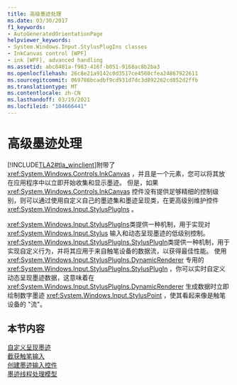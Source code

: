 ```yaml
---
title: 高级墨迹处理
ms.date: 03/30/2017
f1_keywords:
- AutoGeneratedOrientationPage
helpviewer_keywords:
- System.Windows.Input.StylusPlugIns classes
- InkCanvas control [WPF]
- ink [WPF], advanced handling
ms.assetid: abc8481a-f983-416f-b051-9168ac8b2ba3
ms.openlocfilehash: 26c8e21a9142c0d3517ce4560cfea24867922611
ms.sourcegitcommit: 069786bcadbf9cd931d7dc3d892262cd852d2ffb
ms.translationtype: MT
ms.contentlocale: zh-CN
ms.lasthandoff: 03/19/2021
ms.locfileid: "104666441"
---
```

# <a name="advanced-ink-handling"></a>高级墨迹处理
[!INCLUDE[TLA2#tla_winclient](../../../includes/tla2sharptla-winclient-md.md)]附带了 <xref:System.Windows.Controls.InkCanvas> ，并且是一个元素，您可以将其放在应用程序中以立即开始收集和显示墨迹。 但是，如果 <xref:System.Windows.Controls.InkCanvas> 控件没有提供足够精细的控制级别，则可以通过使用自定义自己的墨迹集和墨迹呈现类，在更高级别维护控件 <xref:System.Windows.Input.StylusPlugIns> 。  
  
 <xref:System.Windows.Input.StylusPlugIns>类提供一种机制，用于实现对 <xref:System.Windows.Input.Stylus> 输入和动态呈现墨迹的低级别控制。 <xref:System.Windows.Input.StylusPlugIns.StylusPlugIn>类提供一种机制，用于实现自定义行为，并将其应用于来自触笔设备的数据流，以获得最佳性能。 使用 <xref:System.Windows.Input.StylusPlugIns.DynamicRenderer> 专用的 <xref:System.Windows.Input.StylusPlugIns.StylusPlugIn> ，你可以实时自定义动态呈现墨迹数据，这意味着在 <xref:System.Windows.Input.StylusPlugIns.DynamicRenderer> 生成数据时立即绘制数字墨迹 <xref:System.Windows.Input.StylusPoint> ，使其看起来像是触笔设备的 "流"。  
  
## <a name="in-this-section"></a>本节内容  
 [自定义呈现墨迹](custom-rendering-ink.md)  
  [截获触笔输入](intercepting-input-from-the-stylus.md)  
  [创建墨迹输入控件](creating-an-ink-input-control.md)  
  [墨迹线程处理模型](the-ink-threading-model.md)
